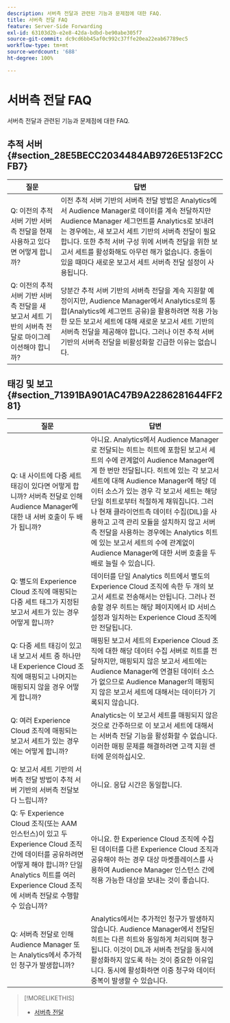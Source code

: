 ```yaml
---
description: 서버측 전달과 관련된 기능과 문제점에 대한 FAQ.
title: 서버측 전달 FAQ
feature: Server-Side Forwarding
exl-id: 63103d2b-e2e8-42da-bdbd-be90abe305f7
source-git-commit: dc9cd6bb45af0c992c37ffe20ea22eab67789ec5
workflow-type: tm+mt
source-wordcount: '688'
ht-degree: 100%

---
```


# 서버측 전달 FAQ

서버측 전달과 관련된 기능과 문제점에 대한 FAQ.

## 추적 서버 {#section_28E5BECC2034484AB9726E513F2CCFB7}

| 질문 | 답변 |
|--- |--- |
| Q: 이전의 추적 서버 기반 서버측 전달을 현재 사용하고 있다면 어떻게 합니까? | 이전 추적 서버 기반의 서버측 전달 방법은 Analytics에서 Audience Manager로 데이터를 계속 전달하지만 Audience Manager 세그먼트를 Analytics로 보내려는 경우에는, 새 보고서 세트 기반의 서버측 전달이 필요합니다. 또한 추적 서버 구성 위에 서버측 전달을 위한 보고서 세트를 활성화해도 아무런 해가 없습니다. 충돌이 있을 때마다 새로운 보고서 세트 서버측 전달 설정이 사용됩니다. |
| Q: 이전의 추적 서버 기반 서버측 전달을 새 보고서 세트 기반의 서버측 전달로 마이그레이션해야 합니까? | 당분간 추적 서버 기반의 서버측 전달을 계속 지원할 예정이지만, Audience Manager에서 Analytics로의 통합(Analytics에 세그먼트 공유)을 활용하려면 적용 가능한 모든 보고서 세트에 대해 새로운 보고서 세트 기반의 서버측 전달을 제공해야 합니다. 그러나 이전 추적 서버 기반의 서버측 전달을 비활성화할 긴급한 이유는 없습니다. |

## 태깅 및 보고 {#section_71391BA901AC47B9A2286281644FF281}

| 질문 | 답변 |
|--- |--- |
| Q: 내 사이트에 다중 세트 태깅이 있다면 어떻게 합니까? 서버측 전달로 인해 Audience Manager에 대한 내 서버 호출이 두 배가 됩니까? | 아니요. Analytics에서 Audience Manager로 전달되는 히트는 히트에 포함된 보고서 세트의 수에 관계없이 Audience Manager에게 한 번만 전달됩니다. 히트에 있는 각 보고서 세트에 대해 Audience Manager에 해당 데이터 소스가 있는 경우 각 보고서 세트는 해당 단일 히트로부터 적절하게 채워집니다.  그러나 현재 클라이언트측 데이터 수집(DIL)을 사용하고 고객 관리 모듈을 설치하지 않고 서버측 전달을 사용하는 경우에는 Analytics 히트에 있는 보고서 세트의 수에 관계없이 Audience Manager에 대한 서버 호출을 두 배로 늘릴 수 있습니다. |
| Q: 별도의 Experience Cloud 조직에 매핑되는 다중 세트 태그가 지정된 보고서 세트가 있는 경우 어떻게 합니까? | 데이터를 단일 Analytics 히트에서 별도의 Experience Cloud 조직에 속한 두 개의 보고서 세트로 전송해서는 안됩니다. 그러나 전송할 경우 히트는 해당 페이지에서 ID 서비스 설정과 일치하는 Experience Cloud 조직에만 전달됩니다. |
| Q: 다중 세트 태깅이 있고 내 보고서 세트 중 하나만 내 Experience Cloud 조직에 매핑되고 나머지는 매핑되지 않을 경우 어떻게 합니까? | 매핑된 보고서 세트의 Experience Cloud 조직에 대한 해당 데이터 수집 서버로 히트를 전달하지만, 매핑되지 않은 보고서 세트에는 Audience Manager에 연결된 데이터 소스가 없으므로 Audience Manager의 매핑되지 않은 보고서 세트에 대해서는 데이터가 기록되지 않습니다. |
| Q: 여러 Experience Cloud 조직에 매핑되는 보고서 세트가 있는 경우에는 어떻게 합니까? | Analytics는 이 보고서 세트를 매핑되지 않은 것으로 간주하므로 이 보고서 세트에 대해서는 서버측 전달 기능을 활성화할 수 없습니다. 이러한 매핑 문제를 해결하려면 고객 지원 센터에 문의하십시오. |
| Q: 보고서 세트 기반의 서버측 전달 방법이 추적 서버 기반의 서버측 전달보다 느립니까? | 아니요. 응답 시간은 동일합니다. |
| Q: 두 Experience Cloud 조직(또는 AAM 인스턴스)이 있고 두 Experience Cloud 조직 간에 데이터를 공유하려면 어떻게 해야 합니까? 단일 Analytics 히트를 여러 Experience Cloud 조직에 서버측 전달로 수행할 수 있습니까? | 아니요. 한 Experience Cloud 조직에 수집된 데이터를 다른 Experience Cloud 조직과 공유해야 하는 경우 대상 마켓플레이스를 사용하여 Audience Manager 인스턴스 간에 적용 가능한 대상을 보내는 것이 좋습니다. |
| Q: 서버측 전달로 인해 Audience Manager 또는 Analytics에서 추가적인 청구가 발생합니까? | Analytics에서는 추가적인 청구가 발생하지 않습니다. Audience Manager에서 전달된 히트는 다른 히트와 동일하게 처리되며 청구됩니다.  이것이 DIL과 서버측 전달을 동시에 활성화하지 않도록 하는 것이 중요한 이유입니다. 동시에 활성화하면 이중 청구와 데이터 중복이 발생할 수 있습니다. |

>[!MORELIKETHIS]
>
>* [서버측 전달](/help/admin/admin/c-manage-report-suites/c-edit-report-suites/general/c-server-side-forwarding/ssf.md)

